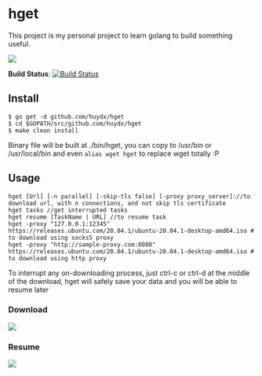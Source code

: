 # hget
This project is my personal project to learn golang to build something useful.

![](https://i.gyazo.com/641166ab79e196e35d1a0ef3f9befd80.png)



**Build Status**: [![Build Status](https://travis-ci.org/huydx/hget.svg?branch=master)](https://travis-ci.org/huydx/hget)

## Install

```
$ go get -d github.com/huydx/hget
$ cd $GOPATH/src/github.com/huydx/hget
$ make clean install
```

Binary file will be built at ./bin/hget, you can copy to /usr/bin or /usr/local/bin and even `alias wget hget` to replace wget totally :P

## Usage

```
hget [Url] [-n parallel] [-skip-tls false] [-proxy proxy_server]://to download url, with n connections, and not skip tls certificate
hget tasks //get interrupted tasks
hget resume [TaskName | URL] //to resume task
hget -proxy "127.0.0.1:12345" https://releases.ubuntu.com/20.04.1/ubuntu-20.04.1-desktop-amd64.iso # to download using socks5 proxy
hget -proxy "http://sample-proxy.com:8080" https://releases.ubuntu.com/20.04.1/ubuntu-20.04.1-desktop-amd64.iso # to download using http proxy
```

To interrupt any on-downloading process, just ctrl-c or ctrl-d at the middle of the download, hget will safely save your data and you will be able to resume later

### Download
![](https://i.gyazo.com/89009c7f02fea8cb4cbf07ee5b75da0a.gif)

### Resume
![](https://i.gyazo.com/caa69808f6377421cb2976f323768dc4.gif)


